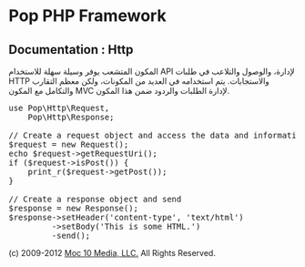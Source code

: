 Pop PHP Framework
=================

Documentation : Http
--------------------

المكون المتشعب يوفر وسيلة سهلة للاستخدام API لإدارة، والوصول والتلاعب في طلبات HTTP والاستجابات. يتم استخدامه في العديد من المكونات، ولكن معظم التقارب والتكامل مع المكون MVC لإدارة الطلبات والردود ضمن هذا المكون.


<pre>
use Pop\Http\Request,
    Pop\Http\Response;

// Create a request object and access the data and information
$request = new Request();
echo $request->getRequestUri();
if ($request->isPost()) {
    print_r($request->getPost());
}

// Create a response object and send
$response = new Response();
$response->setHeader('content-type', 'text/html')
         ->setBody('<html><body>This is some HTML.</body></html>')
         -send();
</pre>

(c) 2009-2012 [Moc 10 Media, LLC.](http://www.moc10media.com) All Rights Reserved.
